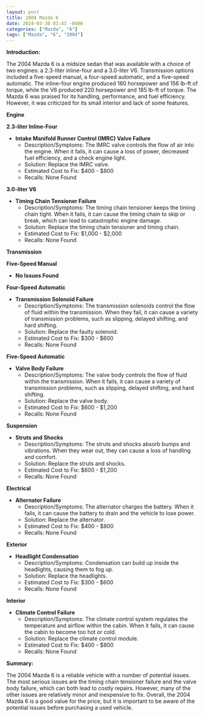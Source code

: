 ```yaml
---
layout: post
title: 2004 Mazda 6
date: 2024-03-30 03:43 -0400
categories: ["Mazda", "6"]
tags: ["Mazda", "6", "2004"]
---
```

**Introduction:**

The 2004 Mazda 6 is a midsize sedan that was available with a choice of two engines: a 2.3-liter inline-four and a 3.0-liter V6. Transmission options included a five-speed manual, a four-speed automatic, and a five-speed automatic. The inline-four engine produced 160 horsepower and 156 lb-ft of torque, while the V6 produced 220 horsepower and 185 lb-ft of torque. The Mazda 6 was praised for its handling, performance, and fuel efficiency. However, it was criticized for its small interior and lack of some features.

**Engine**

**2.3-liter Inline-Four**

* **Intake Manifold Runner Control (IMRC) Valve Failure**
  * Description/Symptoms: The IMRC valve controls the flow of air into the engine. When it fails, it can cause a loss of power, decreased fuel efficiency, and a check engine light.
  * Solution: Replace the IMRC valve.
  * Estimated Cost to Fix: $400 - $800
  * Recalls: None Found

**3.0-liter V6**

* **Timing Chain Tensioner Failure**
  * Description/Symptoms: The timing chain tensioner keeps the timing chain tight. When it fails, it can cause the timing chain to skip or break, which can lead to catastrophic engine damage.
  * Solution: Replace the timing chain tensioner and timing chain.
  * Estimated Cost to Fix: $1,000 - $2,000
  * Recalls: None Found

**Transmission**

**Five-Speed Manual**

* **No Issues Found**

**Four-Speed Automatic**

* **Transmission Solenoid Failure**
  * Description/Symptoms: The transmission solenoids control the flow of fluid within the transmission. When they fail, it can cause a variety of transmission problems, such as slipping, delayed shifting, and hard shifting.
  * Solution: Replace the faulty solenoid.
  * Estimated Cost to Fix: $300 - $600
  * Recalls: None Found

**Five-Speed Automatic**

* **Valve Body Failure**
  * Description/Symptoms: The valve body controls the flow of fluid within the transmission. When it fails, it can cause a variety of transmission problems, such as slipping, delayed shifting, and hard shifting.
  * Solution: Replace the valve body.
  * Estimated Cost to Fix: $600 - $1,200
  * Recalls: None Found

**Suspension**

* **Struts and Shocks**
  * Description/Symptoms: The struts and shocks absorb bumps and vibrations. When they wear out, they can cause a loss of handling and comfort.
  * Solution: Replace the struts and shocks.
  * Estimated Cost to Fix: $600 - $1,200
  * Recalls: None Found

**Electrical**

* **Alternator Failure**
  * Description/Symptoms: The alternator charges the battery. When it fails, it can cause the battery to drain and the vehicle to lose power.
  * Solution: Replace the alternator.
  * Estimated Cost to Fix: $400 - $800
  * Recalls: None Found

**Exterior**

* **Headlight Condensation**
  * Description/Symptoms: Condensation can build up inside the headlights, causing them to fog up.
  * Solution: Replace the headlights.
  * Estimated Cost to Fix: $300 - $600
  * Recalls: None Found

**Interior**

* **Climate Control Failure**
  * Description/Symptoms: The climate control system regulates the temperature and airflow within the cabin. When it fails, it can cause the cabin to become too hot or cold.
  * Solution: Replace the climate control module.
  * Estimated Cost to Fix: $400 - $800
  * Recalls: None Found

**Summary:**

The 2004 Mazda 6 is a reliable vehicle with a number of potential issues. The most serious issues are the timing chain tensioner failure and the valve body failure, which can both lead to costly repairs. However, many of the other issues are relatively minor and inexpensive to fix. Overall, the 2004 Mazda 6 is a good value for the price, but it is important to be aware of the potential issues before purchasing a used vehicle.
